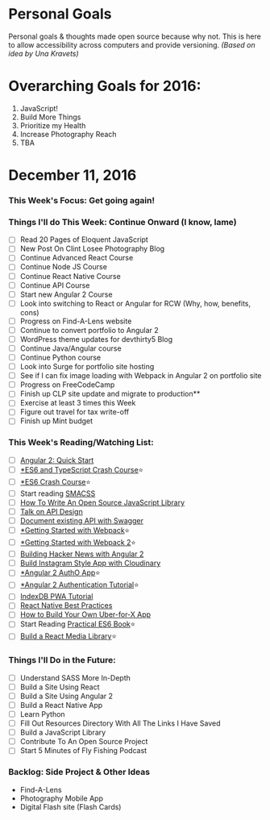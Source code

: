 Personal Goals
==============

Personal goals &amp; thoughts made open source because why not. This is here to allow accessibility across computers and provide versioning. _(Based on idea by Una Kravets)_

# Overarching Goals for 2016:
1. JavaScript!
2. Build More Things
3. Prioritize my Health
4. Increase Photography Reach
5. TBA

# December 11, 2016

### This Week's Focus: Get going again!

### Things I'll do This Week: Continue Onward (I know, lame)

- [ ] Read 20 Pages of Eloquent JavaScript
- [ ] New Post On Clint Losee Photography Blog
- [ ] Continue Advanced React Course
- [ ] Continue Node JS Course
- [ ] Continue React Native Course
- [ ] Continue API Course
- [ ] Start new Angular 2 Course
- [ ] Look into switching to React or Angular for RCW (Why, how, benefits, cons)
- [ ] Progress on Find-A-Lens website
- [ ] Continue to convert portfolio to Angular 2
- [ ] WordPress theme updates for devthirty5 Blog
- [ ] Continue Java/Angular course
- [ ] Continue Python course
- [ ] Look into Surge for portfolio site hosting
- [ ] See if I can fix image loading with Webpack in Angular 2 on portfolio site
- [ ] Progress on FreeCodeCamp
- [ ] Finish up CLP site update and migrate to production**
- [ ] Exercise at least 3 times this Week
- [ ] Figure out travel for tax write-off
- [ ] Finish up Mint budget

### This Week's Reading/Watching List:

- [ ] [Angular 2: Quick Start](https://www.youtube.com/watch?v=f80wkYP5rTI)
- [ ] [*ES6 and TypeScript Crash Course](https://www.youtube.com/watch?v=CG2Ut1Wski8&feature=youtu.be&t=2m50s&utm_content=educational&utm_campaign=2016-08-25&utm_source=email-sendgrid&utm_term=133370&utm_medium=486884)⭐
- [ ] [*ES6 Crash Course](https://laracasts.com/series/es6-cliffsnotes)⭐
- [ ] Start reading [SMACSS](https://smacss.com/book/)
- [ ] [How To Write An Open Source JavaScript Library](https://egghead.io/courses/how-to-write-an-open-source-javascript-library)
- [ ] [Talk on API Design](http://2016.cascadiafest.org/speakers/bryan-hughes/)
- [ ] [Document existing API with Swagger](https://scotch.io/tutorials/document-your-already-existing-apis-with-swagger)
- [ ] [*Getting Started with Webpack](https://scotch.io/tutorials/getting-started-with-webpack-module-bundling-magic)⭐
- [ ] [*Getting Started with Webpack 2](https://blog.madewithenvy.com/getting-started-with-webpack-2-ed2b86c68783#.r2jwvsaby)⭐
- [ ] [Building Hacker News with Angular 2](http://houssein.me/angular2-hacker-news)
- [ ] [Build Instagram Style App with Cloudinary](https://scotch.io/bar-talk/build-the-back-end-for-your-own-instagram-style-app-with-cloudinary)
- [ ] [*Angular 2 AuthO App](https://www.youtube.com/watch?v=i_dHFvi1BJc)⭐
- [ ] [*Angular 2 Authentication Tutorial](https://auth0.com/blog/angular-2-authentication/)⭐
- [ ] [IndexDB PWA Tutorial](https://bitsofco.de/bitsofcode-pwa-part-2-instant-loading-with-indexeddb/)
- [ ] [React Native Best Practices](https://reactjs.co/react-native-convention/)
- [ ] [How to Build Your Own Uber-for-X App](https://medium.freecodecamp.com/how-to-build-your-own-uber-for-x-app-33237955e253?_branch_match_id=304619048814071969#.ruv3qw5eg)
- [ ] Start Reading [Practical ES6 Book](https://ponyfoo.com/books/practical-es6/chapters#toc)⭐
- [ ] [Build a React Media Library](https://scotch.io/tutorials/build-a-media-library-with-react-redux-and-redux-saga-part-1)⭐

### Things I'll Do in the Future:
- [ ] Understand SASS More In-Depth
- [ ] Build a Site Using React
- [ ] Build a Site Using Angular 2
- [ ] Build a React Native App
- [ ] Learn Python
- [ ] Fill Out Resources Directory With All The Links I Have Saved
- [ ] Build a JavaScript Library
- [ ] Contribute To An Open Source Project
- [ ] Start 5 Minutes of Fly Fishing Podcast

### Backlog: Side Project &amp; Other Ideas
* Find-A-Lens
* Photography Mobile App
* Digital Flash site (Flash Cards)
